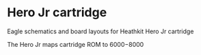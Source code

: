 # Hero Jr cartridge

Eagle schematics and board layouts for Heathkit Hero Jr cartridge

The Hero Jr maps cartridge ROM to $6000-$8000

